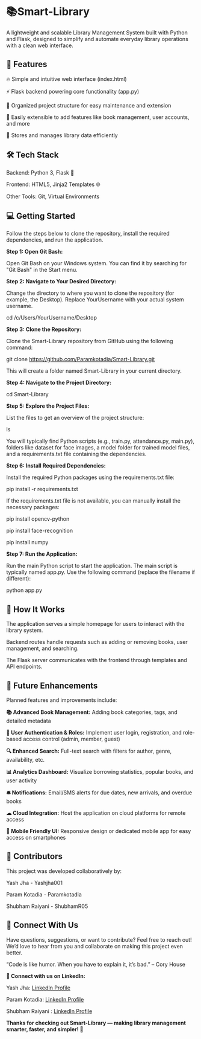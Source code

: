 # 📚Smart-Library

A lightweight and scalable Library Management System built with Python and Flask, designed to simplify and automate everyday library operations with a clean web interface.

## 🚀 Features
🔥 Simple and intuitive web interface (index.html)

⚡ Flask backend powering core functionality (app.py)

📁 Organized project structure for easy maintenance and extension

🔧 Easily extensible to add features like book management, user accounts, and more

💾 Stores and manages library data efficiently

## 🛠 Tech Stack
Backend: Python 3, Flask 🐍

Frontend: HTML5, Jinja2 Templates 🌐

Other Tools: Git, Virtual Environments

## 💻 Getting Started                                                    
Follow the steps below to clone the repository, install the required dependencies, and run the application.

__Step 1: Open Git Bash:__

Open Git Bash on your Windows system. You can find it by searching for "Git Bash" in the Start menu.

__Step 2: Navigate to Your Desired Directory:__

Change the directory to where you want to clone the repository (for example, the Desktop). Replace YourUsername with your actual system username.

cd /c/Users/YourUsername/Desktop

__Step 3: Clone the Repository:__

Clone the Smart-Library repository from GitHub using the following command:

git clone https://github.com/Paramkotadia/Smart-Library.git

This will create a folder named Smart-Library in your current directory.

__Step 4: Navigate to the Project Directory:__

cd Smart-Library

__Step 5: Explore the Project Files:__

List the files to get an overview of the project structure:


ls

You will typically find Python scripts (e.g., train.py, attendance.py, main.py), folders like dataset for face images, a model folder for trained model files, and a requirements.txt file containing the dependencies.

__Step 6: Install Required Dependencies:__

Install the required Python packages using the requirements.txt file:


pip install -r requirements.txt

If the requirements.txt file is not available, you can manually install the necessary packages:

pip install opencv-python

pip install face-recognition

pip install numpy

__Step 7: Run the Application:__ 

Run the main Python script to start the application. The main script is typically named app.py. Use the following command (replace the filename if different):

python app.py

## 🧠 How It Works

The application serves a simple homepage for users to interact with the library system.

Backend routes handle requests such as adding or removing books, user management, and searching.

The Flask server communicates with the frontend through templates and API endpoints.

## 🔮 Future Enhancements

Planned features and improvements include:

__📚 Advanced Book Management:__ Adding book categories, tags, and detailed metadata

__👥 User Authentication & Roles:__ Implement user login, registration, and role-based access control (admin, member, guest)

__🔍 Enhanced Search:__ Full-text search with filters for author, genre, availability, etc.

__📊 Analytics Dashboard:__ Visualize borrowing statistics, popular books, and user activity

__🛎 Notifications:__ Email/SMS alerts for due dates, new arrivals, and overdue books

__☁ Cloud Integration:__ Host the application on cloud platforms for remote access

__📱 Mobile Friendly UI:__ Responsive design or dedicated mobile app for easy access on smartphones

## 👥 Contributors

This project was developed collaboratively by:

Yash Jha - Yashjha001

Param Kotadia - Paramkotadia

Shubham Raiyani - ShubhamR05

## 🤝 Connect With Us

Have questions, suggestions, or want to contribute? Feel free to reach out!
We’d love to hear from you and collaborate on making this project even better.

“Code is like humor. When you have to explain it, it’s bad.” – Cory House  

__📇 Connect with us on LinkedIn:__

Yash Jha: [LinkedIn Profile](https://www.linkedin.com/in/yash-jha-101870336?utm_source=share&utm_campaign=share_via&utm_content=profile&utm_medium=android_app )

Param Kotadia: [LinkedIn Profile](https://www.linkedin.com/in/param-kotadia-95641232b?utm_source=share&utm_campaign=share_via&utm_content=profile&utm_medium=android_app )

Shubham Raiyani : [LinkedIn Profile](www.linkedin.com/in/shubham-raiyani-162314335)




<b>Thanks for checking out Smart-Library — making library management smarter, faster, and simpler! 🚀
